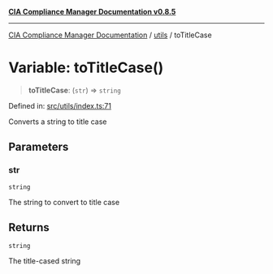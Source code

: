 [**CIA Compliance Manager Documentation v0.8.5**](../../README.md)

***

[CIA Compliance Manager Documentation](../../modules.md) / [utils](../README.md) / toTitleCase

# Variable: toTitleCase()

> **toTitleCase**: (`str`) => `string`

Defined in: [src/utils/index.ts:71](https://github.com/Hack23/cia-compliance-manager/blob/3ae0301247f765ba03c8c0fe645db4718bb8af76/src/utils/index.ts#L71)

Converts a string to title case

## Parameters

### str

`string`

The string to convert to title case

## Returns

`string`

The title-cased string
